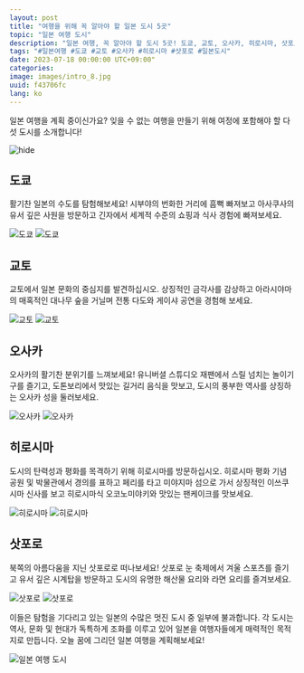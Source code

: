 ```yaml
---
layout: post
title: "여행을 위해 꼭 알아야 할 일본 도시 5곳"
topic: "일본 여행 도시"
description: "일본 여행, 꼭 알아야 할 도시 5곳! 도쿄, 교토, 오사카, 히로시마, 삿포로. 진행 중인 일본 여행 계획에 이 도시들을 포함시켜 보세요!"
tags: "#일본여행 #도쿄 #교토 #오사카 #히로시마 #삿포로 #일본도시"
date: 2023-07-18 00:00:00 UTC+09:00"
categories: 
image: images/intro_8.jpg
uuid: f43706fc
lang: ko
---
```


일본 여행을 계획 중이신가요? 잊을 수 없는 여행을 만들기 위해 여정에 포함해야 할 다섯 도시를 소개합니다!

![hide](images/intro_8.jpg)


## 도쿄
활기찬 일본의 수도를 탐험해보세요! 시부야의 번화한 거리에 흠뻑 빠져보고 아사쿠사의 유서 깊은 사원을 방문하고 긴자에서 세계적 수준의 쇼핑과 식사 경험에 빠져보세요.

![도쿄](images/main1_8.jpg)
![도쿄](images/main1_7.jpg)


## 교토
교토에서 일본 문화의 중심지를 발견하십시오. 상징적인 금각사를 감상하고 아라시야마의 매혹적인 대나무 숲을 거닐며 전통 다도와 게이샤 공연을 경험해 보세요.

![교토](images/main2_7.JPG)
![교토](images/main2_6.jpg)


## 오사카
오사카의 활기찬 분위기를 느껴보세요! 유니버셜 스튜디오 재팬에서 스릴 넘치는 놀이기구를 즐기고, 도톤보리에서 맛있는 길거리 음식을 맛보고, 도시의 풍부한 역사를 상징하는 오사카 성을 둘러보세요.

![오사카](images/main3_6.jpg)
![오사카](images/main3_5.jpg)


## 히로시마
도시의 탄력성과 평화를 목격하기 위해 히로시마를 방문하십시오. 히로시마 평화 기념 공원 및 박물관에서 경의를 표하고 페리를 타고 미야지마 섬으로 가서 상징적인 이쓰쿠시마 신사를 보고 히로시마식 오코노미야키와 맛있는 팬케이크를 맛보세요.

![히로시마](images/main4_6.jpg)
![히로시마](images/main4_5.jpg)


## 삿포로
북쪽의 아름다움을 지닌 삿포로로 떠나보세요! 삿포로 눈 축제에서 겨울 스포츠를 즐기고 유서 깊은 시계탑을 방문하고 도시의 유명한 해산물 요리와 라면 요리를 즐겨보세요.

![삿포로](images/main5_7.jpg)
![삿포로](images/main5_6.jpg)




이들은 탐험을 기다리고 있는 일본의 수많은 멋진 도시 중 일부에 불과합니다. 각 도시는 역사, 문화 및 현대가 독특하게 조화를 이루고 있어 일본을 여행자들에게 매력적인 목적지로 만듭니다. 오늘 꿈에 그리던 일본 여행을 계획해보세요!

![일본 여행 도시](images/intro_7.jpg)
